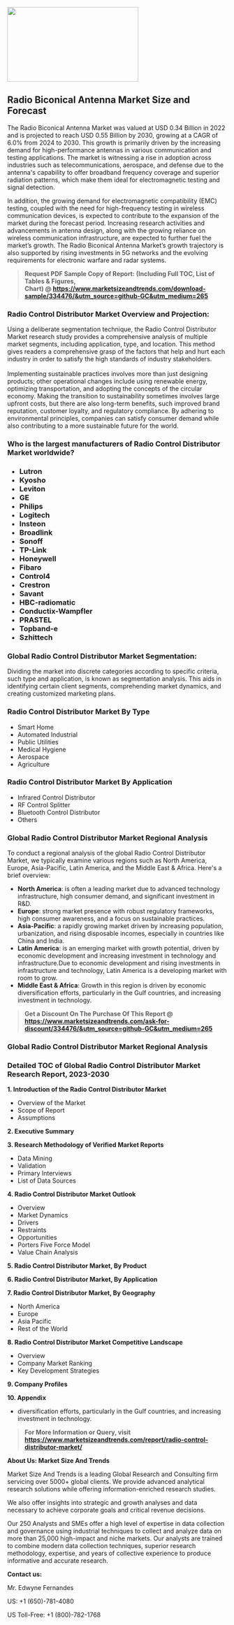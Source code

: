 <p><img class="alignnone size-medium wp-image-20088" src="https://ffe5etoiles.com/wp-content/uploads/2024/12/MST1-300x171.png" alt="" width="300" height="171" /></p><h2>Radio Biconical Antenna Market Size and Forecast</h2><p>The Radio Biconical Antenna Market was valued at USD 0.34 Billion in 2022 and is projected to reach USD 0.55 Billion by 2030, growing at a CAGR of 6.0% from 2024 to 2030. This growth is primarily driven by the increasing demand for high-performance antennas in various communication and testing applications. The market is witnessing a rise in adoption across industries such as telecommunications, aerospace, and defense due to the antenna's capability to offer broadband frequency coverage and superior radiation patterns, which make them ideal for electromagnetic testing and signal detection.</p><p>In addition, the growing demand for electromagnetic compatibility (EMC) testing, coupled with the need for high-frequency testing in wireless communication devices, is expected to contribute to the expansion of the market during the forecast period. Increasing research activities and advancements in antenna design, along with the growing reliance on wireless communication infrastructure, are expected to further fuel the market’s growth. The Radio Biconical Antenna Market’s growth trajectory is also supported by rising investments in 5G networks and the evolving requirements for electronic warfare and radar systems.</p></p><blockquote id="" class=""><strong>Request PDF Sample Copy of Report: (Including Full TOC, List of Tables &amp; Figures, Chart)&nbsp;@&nbsp;<strong><a href="https://www.marketsizeandtrends.com/download-sample/334476/&utm_source=github-GC&utm_medium=265" target="_blank">https://www.marketsizeandtrends.com/download-sample/334476/&utm_source=github-GC&utm_medium=265</a></strong></strong></blockquote><h3 id="" class="">Radio Control Distributor Market&nbsp;Overview and Projection:</h3><p id="" class="">Using a deliberate segmentation technique, the Radio Control Distributor Market research study provides a comprehensive analysis of multiple market segments, including application, type, and location. This method gives readers a comprehensive grasp of the factors that help and hurt each industry in order to satisfy the high standards of industry stakeholders. <br /> <br />Implementing sustainable practices involves more than just designing products; other operational changes include using renewable energy, optimizing transportation, and adopting the concepts of the circular economy. Making the transition to sustainability sometimes involves large upfront costs, but there are also long-term benefits, such improved brand reputation, customer loyalty, and regulatory compliance. By adhering to environmental principles, companies can satisfy consumer demand while also contributing to a more sustainable future for the world.</p><h3 id="" class="">Who is the largest manufacturers of&nbsp;Radio Control Distributor Market worldwide?</h3><h3 class=""><p><ul><li>Lutron </li><li> Kyosho </li><li> Leviton </li><li> GE </li><li> Philips </li><li> Logitech </li><li> Insteon </li><li> Broadlink </li><li> Sonoff </li><li> TP-Link </li><li> Honeywell </li><li> Fibaro </li><li> Control4 </li><li> Crestron </li><li> Savant </li><li> HBC-radiomatic </li><li> Conductix-Wampfler </li><li> PRASTEL </li><li> Topband-e </li><li> Szhittech</li></ul></p></h3><h3 id="" class="">Global&nbsp;Radio Control Distributor Market Segmentation:</h3><p id="" class="">Dividing the market into discrete categories according to specific criteria, such type and application, is known as segmentation analysis. This aids in identifying certain client segments, comprehending market dynamics, and creating customized marketing plans.</p><h3 id="" class="">Radio Control Distributor Market&nbsp;By Type</h3><p><p><ul><li>Smart Home</li><li> Automated Industrial</li><li> Public Utilities</li><li> Medical Hygiene</li><li> Aerospace</li><li> Agriculture</p></li></ul></p></p><h3 id="" class="">Radio Control Distributor Market&nbsp;By Application</h3><p class=""><p><ul><li>Infrared Control Distributor</li><li> RF Control Splitter</li><li> Bluetooth Control Distributor</li><li> Others</li></ul></p></p><h3 id="" class="">Global Radio Control Distributor Market Regional Analysis</h3><p id="" class="">To conduct a regional analysis of the global Radio Control Distributor Market, we typically examine various regions such as North America, Europe, Asia-Pacific, Latin America, and the Middle East &amp; Africa. Here's a brief overview:</p><ul><li><strong>North America</strong>: is often a leading market due to advanced technology infrastructure, high consumer demand, and significant investment in R&amp;D.</li><li><strong>Europe</strong>: strong market presence with robust regulatory frameworks, high consumer awareness, and a focus on sustainable practices.</li><li><strong>Asia-Pacific</strong>: a rapidly growing market driven by increasing population, urbanization, and rising disposable incomes, especially in countries like China and India.</li><li><strong>Latin America</strong>: is an emerging market with growth potential, driven by economic development and increasing investment in technology and infrastructure.Due to economic development and rising investments in infrastructure and technology, Latin America is a developing market with room to grow.</li><li><strong>Middle East &amp; Africa</strong>: Growth in this region is driven by economic diversification efforts, particularly in the Gulf countries, and increasing investment in technology.</li></ul><blockquote id="" class=""><strong>Get a Discount On The Purchase Of This Report @ <strong><a href="https://www.marketsizeandtrends.com/ask-for-discount/334476/&utm_source=github-GC&utm_medium=265" target="_blank">https://www.marketsizeandtrends.com/ask-for-discount/334476/&utm_source=github-GC&utm_medium=265</a></strong></strong></blockquote><h3 id="" class="">Global Radio Control Distributor Market Regional Analysis</h3><h3 id="" class="">Detailed TOC of Global Radio Control Distributor Market Research Report, 2023-2030</h3><p id="" class=""><strong>1. Introduction of the Radio Control Distributor Market</strong></p><ul><li>Overview of the Market</li><li>Scope of Report</li><li>Assumptions</li></ul><p id="" class=""><strong>2. Executive Summary</strong></p><p id="" class=""><strong>3. Research Methodology of Verified Market Reports</strong></p><ul><li>Data Mining</li><li>Validation</li><li>Primary Interviews</li><li>List of Data Sources</li></ul><p id="" class=""><strong>4. Radio Control Distributor Market Outlook</strong></p><ul><li>Overview</li><li>Market Dynamics</li><li>Drivers</li><li>Restraints</li><li>Opportunities</li><li>Porters Five Force Model</li><li>Value Chain Analysis</li></ul><p id="" class=""><strong>5. Radio Control Distributor Market, By Product</strong></p><p id="" class=""><strong>6. Radio Control Distributor Market, By Application</strong></p><p id="" class=""><strong>7. Radio Control Distributor Market, By Geography</strong></p><ul><li>North America</li><li>Europe</li><li>Asia Pacific</li><li>Rest of the World</li></ul><p id="" class=""><strong>8. Radio Control Distributor Market Competitive Landscape</strong></p><ul><li>Overview</li><li>Company Market Ranking</li><li>Key Development Strategies</li></ul><p id="" class=""><strong>9. Company Profiles</strong></p><p id="" class=""><strong>10. Appendix</strong></p><ul><li>diversification efforts, particularly in the Gulf countries, and increasing investment in technology.</li></ul><blockquote id="" class=""><strong>For More Information or Query, visit <strong><strong><a href="https://www.marketsizeandtrends.com/report/radio-control-distributor-market/" target="_blank">https://www.marketsizeandtrends.com/report/radio-control-distributor-market/</a></strong></strong></strong></blockquote><p id="" class=""><strong>About Us: Market Size And Trends</strong></p><p id="" class="">Market Size And Trends is a leading Global Research and Consulting firm servicing over 5000+ global clients. We provide advanced analytical research solutions while offering information-enriched research studies.</p><p id="" class="">We also offer insights into strategic and growth analyses and data necessary to achieve corporate goals and critical revenue decisions.</p><p id="" class="">Our 250 Analysts and SMEs offer a high level of expertise in data collection and governance using industrial techniques to collect and analyze data on more than 25,000 high-impact and niche markets. Our analysts are trained to combine modern data collection techniques, superior research methodology, expertise, and years of collective experience to produce informative and accurate research.</p><p id="" class=""><strong>Contact us:</strong></p><p id="" class="">Mr. Edwyne Fernandes</p><p id="" class="">US: +1 (650)-781-4080</p><p id="" class="">US Toll-Free: +1 (800)-782-1768</p>
